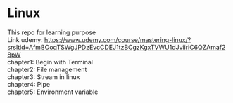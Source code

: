 # Linux
This repo for learning purpose <br>
Link udemy: https://www.udemy.com/course/mastering-linux/?srsltid=AfmBOoqTSWgJPDzEvcCDEJ1tzBCgzKgxTVWU1dJviiriC6QZAmaf28pW <br>
chapter1: Begin with Terminal <br>
chapter2: File management <br>
chapter3: Stream in linux <br>
chapter4: Pipe <br>
chapter5: Environment variable <br>
